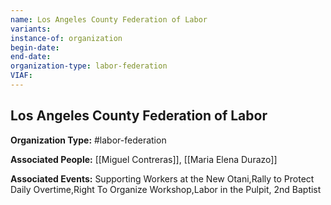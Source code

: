 ```yaml
---
name: Los Angeles County Federation of Labor
variants: 
instance-of: organization
begin-date: 
end-date: 
organization-type: labor-federation
VIAF: 
---
```

## Los Angeles County Federation of Labor

**Organization Type:** #labor-federation

**Associated People:** [[Miguel Contreras]], [[Maria Elena Durazo]]

**Associated Events:** Supporting Workers at the New Otani,Rally to Protect Daily Overtime,Right To Organize Workshop,Labor in the Pulpit, 2nd Baptist